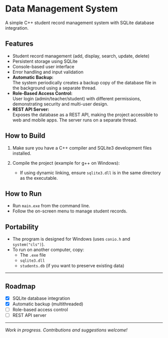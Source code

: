 # Data Management System

A simple C++ student record management system with SQLite database integration.

## Features

- Student record management (add, display, search, update, delete)
- Persistent storage using SQLite
- Console-based user interface
- Error handling and input validation
- **Automatic Backup:**  
  The system periodically creates a backup copy of the database file in the background using a separate thread.
- **Role-Based Access Control:**  
  User login (admin/teacher/student) with different permissions, demonstrating security and multi-user design.
- **REST API Server:**  
  Exposes the database as a REST API, making the project accessible to web and mobile apps. The server runs on a separate thread.

## How to Build

1. Make sure you have a C++ compiler and SQLite3 development files installed.
2. Compile the project (example for g++ on Windows):

   - If using dynamic linking, ensure `sqlite3.dll` is in the same directory as the executable.

## How to Run

- Run `main.exe` from the command line.
- Follow the on-screen menu to manage student records.

## Portability

- The program is designed for Windows (uses `conio.h` and `system("cls")`).
- To run on another computer, copy:
  - The `.exe` file
  - `sqlite3.dll`
  - `students.db` (if you want to preserve existing data)

---

## Roadmap

- [x] SQLite database integration
- [x] Automatic backup (multithreaded)
- [ ] Role-based access control
- [ ] REST API server

---

*Work in progress. Contributions and suggestions welcome!*
